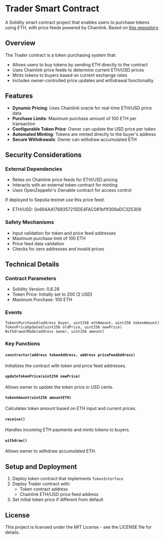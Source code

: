 # Trader Smart Contract

A Solidity smart contract project that enables users to purchase tokens using ETH, with price feeds powered by Chainlink. Based on [this repository](https://github.com/solangegueiros/chainlink-bootcamp-2024/blob/main/TokenShop.sol).

## Overview

The Trader contract is a token purchasing system that:
- Allows users to buy tokens by sending ETH directly to the contract
- Uses Chainlink price feeds to determine current ETH/USD prices
- Mints tokens to buyers based on current exchange rates
- Includes owner-controlled price updates and withdrawal functionality

## Features

- **Dynamic Pricing**: Uses Chainlink oracle for real-time ETH/USD price data
- **Purchase Limits**: Maximum purchase amount of 100 ETH per transaction
- **Configurable Token Price**: Owner can update the USD price per token
- **Automated Minting**: Tokens are minted directly to the buyer's address
- **Secure Withdrawals**: Owner can withdraw accumulated ETH

## Security Considerations

### External Dependencies
- Relies on Chainlink price feeds for ETH/USD pricing
- Interacts with an external token contract for minting
- Uses OpenZeppelin's Ownable contract for access control

If deployed to Sepolia testnet use this price feed:
- ETH/USD: 0x694AA1769357215DE4FAC081bf1f309aDC325306

### Safety Mechanisms
- Input validation for token and price feed addresses
- Maximum purchase limit of 100 ETH
- Price feed data validation
- Checks for zero addresses and invalid prices

## Technical Details

### Contract Parameters
- Solidity Version: 0.8.28
- Token Price: Initially set to 200 (2 USD)
- Maximum Purchase: 100 ETH

### Events
```solidity
TokensPurchased(address buyer, uint256 ethAmount, uint256 tokenAmount)
TokenPriceUpdated(uint256 oldPrice, uint256 newPrice)
WithdrawalMade(address owner, uint256 amount)
```

### Key Functions

#### `constructor(address tokenAddress, address priceFeedAddress)`
Initializes the contract with token and price feed addresses.

#### `updateTokenPrice(uint256 newPrice)`
Allows owner to update the token price in USD cents.

#### `tokenAmount(uint256 amountETH)`
Calculates token amount based on ETH input and current prices.

#### `receive()`
Handles incoming ETH payments and mints tokens to buyers.

#### `withdraw()`
Allows owner to withdraw accumulated ETH.

## Setup and Deployment

1. Deploy token contract that implements `TokenInterface`
2. Deploy Trader contract with:
   - Token contract address
   - Chainlink ETH/USD price feed address
3. Set initial token price if different from default

## License
This project is licensed under the MIT License - see the LICENSE file for details.